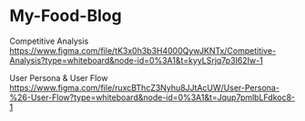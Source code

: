 # My-Food-Blog

Competitive Analysis https://www.figma.com/file/tK3x0h3b3H4000QywJKNTx/Competitive-Analysis?type=whiteboard&node-id=0%3A1&t=kyyLSrjq7p3I62Iw-1




User Persona & User Flow https://www.figma.com/file/ruxcBThcZ3Nyhu8JJtAcUW/User-Persona-%26-User-Flow?type=whiteboard&node-id=0%3A1&t=Jqup7pmlbLFdkoc8-1
